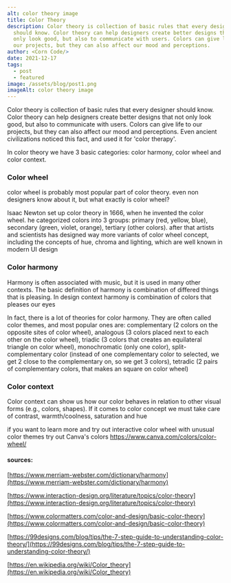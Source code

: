 ```yaml
---
alt: color theory image
title: Color Theory
description: Color theory is collection of basic rules that every designer
  should know. Color theory can help designers create better designs that not
  only look good, but also to communicate with users. Colors can give life to
  our projects, but they can also affect our mood and perceptions.
author: <Corn Code/>
date: 2021-12-17
tags:
  - post
  - featured
image: /assets/blog/post1.png
imageAlt: color theory image
---
```


Color theory is collection of basic rules that every designer should know. Color theory can help designers create better designs that not only look good, but also to communicate with users. Colors can give life to our projects, but they can also affect our mood and perceptions. Even ancient civilizations noticed this fact, and used it for 'color therapy'.

  

In color theory we have 3 basic categories: color harmony, color wheel and color context. 

  

### Color wheel 

  

color wheel is probably most popular part of color theory. even non designers know about it, but what exactly is color wheel? 

  

Isaac Newton set up color theory in 1666, when he invented the color wheel. he categorized colors into 3 groups: primary (red, yellow, blue), secondary (green, violet, orange), tertiary (other colors). after that artists and scientists has designed way more variants of color wheel concept, including the concepts of hue, chroma and lighting, which are well known in modern UI design 

  

### Color harmony 

  

Harmony is often associated with music, but it is used in many other contexts. The basic definition of harmony is combination of differed things that is pleasing. In design context harmony is combination of colors that pleases our eyes 

  

In fact, there is a lot of theories for color harmony. They are often called color themes, and most popular ones are: complementary (2 colors on the opposite sites of color wheel), analogous (3 colors placed next to each other on the color wheel), triadic (3 colors that creates an equilateral triangle on color wheel), monochromatic (only one color), split-complementary color (instead of one complementary color to selected, we get 2 close to the complementary on, so we get 3 colors), tetradic (2 pairs of complementary colors, that makes an square on color wheel) 

  

### Color context 

  

Color context can show us how our color behaves in relation to other visual forms (e.g., colors, shapes). If it comes to color concept we must take care of contrast, warmth/coolness, saturation and hue 

  

if you want to learn more and try out interactive color wheel with unusual color themes try out Canva's colors https://www.canva.com/colors/color-wheel/ 

  

#### sources: 

[https://www.merriam-webster.com/dictionary/harmony](https://www.merriam-webster.com/dictionary/harmony)

[https://www.interaction-design.org/literature/topics/color-theory](https://www.interaction-design.org/literature/topics/color-theory) 

[https://www.colormatters.com/color-and-design/basic-color-theory](https://www.colormatters.com/color-and-design/basic-color-theory) 

[https://99designs.com/blog/tips/the-7-step-guide-to-understanding-color-theory/](https://99designs.com/blog/tips/the-7-step-guide-to-understanding-color-theory/) 

[https://en.wikipedia.org/wiki/Color_theory](https://en.wikipedia.org/wiki/Color_theory) 
